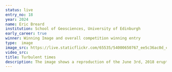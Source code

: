 ```yaml
---
status: live
entry_no: 18
year: 2024
name: Eric Breard
institution: School of Geosciences, University of Edinburgh
early_career: true
winner: Winning Image and overall competition winning entry
type:  image 
image_src: https://live.staticflickr.com/65535/54000650767_ee5c36ac0d_c_d.jpg
video_src: 
title: Turbulent times
description: The image shows a reproduction of the June 3rd, 2018 eruption at Fuego volcano, Guatemala. The volcanic plume reached around 15 km high, depositing ash to the north. The large-eddy simulation, which included the wind field, used the MFIX-classic Eulerian (solid-gas) solver and ran on ARCHER2's 1,200 CPU cores for 40 hours (simulating 2,000 seconds of real time). A North-South (XY plane) slice shows the log10 of particle concentration, highlighting entrainment's effect on plume dilution and buoyancy. Sediment waves produced ash fall on the nearby Acatenango volcano. The topography was modeled using a Lidar digital elevation model, resampled to a 20-meter resolution. This work is a collaboration between the Geophysical Flow Lab at the University of Edinburgh, Dr Jordan Musser (NETL, US DOE), and Pr Joe Dufek (University of Oregon), aiming to reproduce complex volcanic plumes under real atmospheric conditions, including 3D wind fields.
---
```


